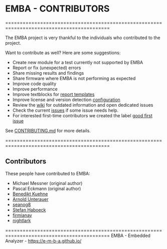 # EMBA - CONTRIBUTORS

==========================================================================================

The EMBA project is very thankful to the individuals who contributed to the project.

  Want to contribute as well? Here are some suggestions:

  - Create new module for a test currently not supported by EMBA
  - Report or fix (unexpected) errors
  - Share missing results and findings
  - Share firmware where EMBA is not performing as expected
  - Improve code quality
  - Improve performance
  - Improve textblocks for [report templates](https://github.com/e-m-b-a/emba/tree/master/config/report_templates)
  - Improve license and version detection [configuration](https://github.com/e-m-b-a/emba/blob/master/config/bin_version_strings.cfg)
  - Review the [wiki](https://github.com/e-m-b-a/emba/wiki) for outdated information and open dedicated issues
  - Check the current [issues](https://github.com/e-m-b-a/emba/issues) if some issue needs help.
  - For interested first-time contributors we created the label [good first issue](https://github.com/e-m-b-a/emba/issues?q=is%3Aissue+is%3Aopen+label%3A%22good+first+issue%22)

  See [CONTRIBUTING.md](https://github.com/e-m-b-a/emba/blob/master/CONTRIBUTING.md) for more details.

==========================================================================================

## Contributors

These people have contributed to EMBA:

* Michael Messner (original author)
* Pascal Eckmann (original author)
* [Benedikt Kuehne](https://github.com/BenediktMKuehne)
* [Arnold Unterauer](https://github.com/Anemosx)
* [seanog8](https://github.com/seanog8)
* [Stefan Haboeck](https://github.com/StefanHaboeck)
* [firmianay](https://github.com/firmianay)
* [nightlark](https://github.com/nightlark)

==========================================================================================
  EMBA - Embedded Analyzer - https://e-m-b-a.github.io/
